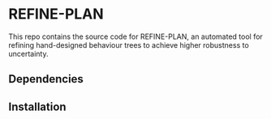 # REFINE-PLAN

This repo contains the source code for REFINE-PLAN, an automated tool for refining hand-designed behaviour trees to achieve higher robustness to uncertainty.

## Dependencies


## Installation
